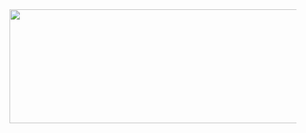 <img align=left width="900" height="200" src="https://media1.tenor.com/m/OQk6g3DR9r4AAAAd/angry.gif"  />
